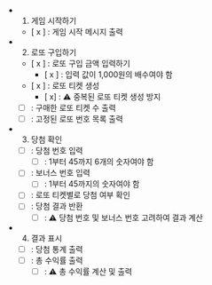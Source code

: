 - 1. 게임 시작하기
    + [ x ] : 게임 시작 메시지 출력
- 2. 로또 구입하기
    + [ x ] : 로또 구입 금액 입력하기
        * [ x ] : 입력 값이 1,000원의 배수여야 함
    + [ x ] : 로또 티켓 생성
        * [ x] : ⚠️ 중복된 로또 티켓 생성 방지
    + [ ] : 구매한 로또 티켓 수 출력
    + [ ] : 고정된 로또 번호 목록 출력
- 3. 당첨 확인
    + [ ] : 당첨 번호 입력
        * [ ] : 1부터 45까지 6개의 숫자여야 함
    + [ ] : 보너스 번호 입력
        * [ ] : 1부터 45까지의 숫자여야 함
    + [ ] : 로또 티켓별로 당첨 여부 확인
    + [ ] : 당첨 결과 반환
        * [ ] : ⚠️ 당첨 번호 및 보너스 번호 고려하여 결과 계산
- 4. 결과 표시
    + [ ] : 당첨 통계 출력
    + [ ] : 총 수익률 출력
        * [ ] : ⚠️ 총 수익률 계산 및 출력